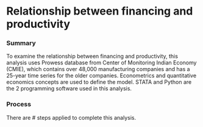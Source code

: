 # Relationship between financing and productivity
### Summary
To examine the relationship between financing and productivity, this analysis uses Prowess database from Center of Monitoring Indian Economy (CMIE), which contains over 48,000 manufacturing companies and has a 25-year time series for the older companies. Econometrics and quantitative economics concepts are used to define the model. STATA and Python are the 2 programming software used in this analysis.
### Process
There are # steps applied to complete this analysis.
